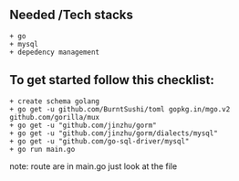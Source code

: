 ## Needed /Tech stacks
    + go
    + mysql
    + depedency management
    
## To get started follow this checklist:
    + create schema golang
    + go get -u github.com/BurntSushi/toml gopkg.in/mgo.v2 github.com/gorilla/mux
    + go get -u "github.com/jinzhu/gorm"
    + go get -u "github.com/jinzhu/gorm/dialects/mysql"
    + go get -u "github.com/go-sql-driver/mysql"
    + go run main.go

note: route are in main.go just look at the file

